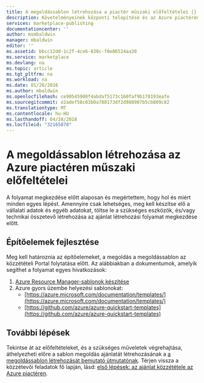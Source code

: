 ```yaml
---
title: A megoldássablon létrehozása a piactér műszaki előfeltételei |} Microsoft Docs
description: Követelményeinek központi telepítése és az Azure piactéren értékesítés megoldás sablon létrehozása
services: marketplace-publishing
documentationcenter: ''
author: msmbaldwin
manager: mbaldwin
editor: ''
ms.assetid: bbcc12dd-1c2f-4ce6-830c-f0e06524aa38
ms.service: marketplace
ms.devlang: na
ms.topic: article
ms.tgt_pltfrm: na
ms.workload: na
ms.date: 01/28/2016
ms.author: mbaldwin
ms.openlocfilehash: ce90545900f4abdaf5173c160faf9b178193eafe
ms.sourcegitcommit: e2adef58c03b0a780173df2d988907b5cb809c82
ms.translationtype: MT
ms.contentlocale: hu-HU
ms.lasthandoff: 04/28/2018
ms.locfileid: "32165878"
---
```

# <a name="technical-prerequisites-for-creating-a-solution-template-for-the-azure-marketplace"></a>A megoldássablon létrehozása az Azure piactéren műszaki előfeltételei
A folyamat megkezdése előtt alaposan és megértettem, hogy hol és miért minden egyes lépést. Amennyire csak lehetséges, meg kell készítse elő a vállalati adatok és egyéb adatokat, töltse le a szükséges eszközök, és/vagy technikai összetevő létrehozása az ajánlat létrehozási folyamat megkezdése előtt.  

## <a name="developing-building-blocks"></a>Építőelemek fejlesztése
Meg kell határoznia az építőelemeket, a megoldás a megoldássablon az közzétételi Portal folytatása előtt. Az alábbiakban a dokumentumok, amelyik segíthet a folyamat egyes hivatkozások:

1. [Azure Resource Manager-sablonok készítése](../azure-resource-manager/resource-group-authoring-templates.md)
2. Azure gyors üzembe helyezési sablonokat:
   * [https://azure.microsoft.com/documentation/templates/](https://azure.microsoft.com/documentation/templates/)
   * [https://github.com/azure/azure-quickstart-templates](https://github.com/azure/azure-quickstart-templates)

## <a name="next-steps"></a>További lépések
Tekintse át az előfeltételeket, és a szükséges műveletek végrehajtása, áthelyezheti előre a sablon megoldás ajánlatát létrehozásának a [a megoldássablon létrehozását bemutató útmutatónak](marketplace-publishing-solution-template-creation.md). Térjen vissza a közzétevői feladatok fő lapján, lásd: [első lépések: az ajánlat közzététele az Azure piactéren](marketplace-publishing-getting-started.md).

[link-acct]:marketplace-publishing-accounts-creation-registration.md
